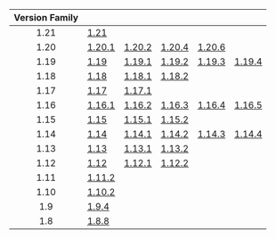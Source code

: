 | Version Family | | | | | |
|:---:|---|---|---|---|---|
| 1.21 | [1.21](https://github.com/BaldGang/spigot-build/releases/download/20240710/spigot-1.21.jar) | | | | |
| 1.20 | [1.20.1](https://github.com/BaldGang/spigot-build/releases/download/20240710/spigot-1.20.1.jar) | [1.20.2](https://github.com/BaldGang/spigot-build/releases/download/20240710/spigot-1.20.2.jar) | [1.20.4](https://github.com/BaldGang/spigot-build/releases/download/20240710/spigot-1.20.4.jar) | [1.20.6](https://github.com/BaldGang/spigot-build/releases/download/20240710/spigot-1.20.6.jar) | |
| 1.19 | [1.19](https://github.com/BaldGang/spigot-build/releases/download/20240710/spigot-1.19.jar) | [1.19.1](https://github.com/BaldGang/spigot-build/releases/download/20240710/spigot-1.19.1.jar) | [1.19.2](https://github.com/BaldGang/spigot-build/releases/download/20240710/spigot-1.19.2.jar) | [1.19.3](https://github.com/BaldGang/spigot-build/releases/download/20240710/spigot-1.19.3.jar) | [1.19.4](https://github.com/BaldGang/spigot-build/releases/download/20240710/spigot-1.19.4.jar) |
| 1.18 | [1.18](https://github.com/BaldGang/spigot-build/releases/download/20240710/spigot-1.18.jar) | [1.18.1](https://github.com/BaldGang/spigot-build/releases/download/20240710/spigot-1.18.1.jar) | [1.18.2](https://github.com/BaldGang/spigot-build/releases/download/20240710/spigot-1.18.2.jar) | | |
| 1.17 | [1.17](https://github.com/BaldGang/spigot-build/releases/download/20240710/spigot-1.17.jar) | [1.17.1](https://github.com/BaldGang/spigot-build/releases/download/20240710/spigot-1.17.1.jar) | | | |
| 1.16 | [1.16.1](https://github.com/BaldGang/spigot-build/releases/download/20240710/spigot-1.16.1.jar) | [1.16.2](https://github.com/BaldGang/spigot-build/releases/download/20240710/spigot-1.16.2.jar) | [1.16.3](https://github.com/BaldGang/spigot-build/releases/download/20240710/spigot-1.16.3.jar) | [1.16.4](https://github.com/BaldGang/spigot-build/releases/download/20240710/spigot-1.16.4.jar) | [1.16.5](https://github.com/BaldGang/spigot-build/releases/download/20240710/spigot-1.16.5.jar) |
| 1.15 | [1.15](https://github.com/BaldGang/spigot-build/releases/download/20240710/spigot-1.15.jar) | [1.15.1](https://github.com/BaldGang/spigot-build/releases/download/20240710/spigot-1.15.1.jar) | [1.15.2](https://github.com/BaldGang/spigot-build/releases/download/20240710/spigot-1.15.2.jar) | | |
| 1.14 | [1.14](https://github.com/BaldGang/spigot-build/releases/download/20240710/spigot-1.14.jar) | [1.14.1](https://github.com/BaldGang/spigot-build/releases/download/20240710/spigot-1.14.1.jar) | [1.14.2](https://github.com/BaldGang/spigot-build/releases/download/20240710/spigot-1.14.2.jar) | [1.14.3](https://github.com/BaldGang/spigot-build/releases/download/20240710/spigot-1.14.3.jar) | [1.14.4](https://github.com/BaldGang/spigot-build/releases/download/20240710/spigot-1.14.4.jar) |
| 1.13 | [1.13](https://github.com/BaldGang/spigot-build/releases/download/20240710/spigot-1.13.jar) | [1.13.1](https://github.com/BaldGang/spigot-build/releases/download/20240710/spigot-1.13.1.jar) | [1.13.2](https://github.com/BaldGang/spigot-build/releases/download/20240710/spigot-1.13.2.jar) | | |
| 1.12 | [1.12](https://github.com/BaldGang/spigot-build/releases/download/20240710/spigot-1.12.jar) | [1.12.1](https://github.com/BaldGang/spigot-build/releases/download/20240710/spigot-1.12.1.jar) | [1.12.2](https://github.com/BaldGang/spigot-build/releases/download/20240710/spigot-1.12.2.jar) | | |
| 1.11 | [1.11.2](https://github.com/BaldGang/spigot-build/releases/download/20240710/spigot-1.11.2.jar) | | | | |
| 1.10 | [1.10.2](https://github.com/BaldGang/spigot-build/releases/download/20240710/spigot-1.10.2.jar) | | | | |
| 1.9 | [1.9.4](https://github.com/BaldGang/spigot-build/releases/download/20240710/spigot-1.9.4.jar) | | | | |
| 1.8 | [1.8.8](https://github.com/BaldGang/spigot-build/releases/download/20240710/spigot-1.8.8.jar) | | | | |
